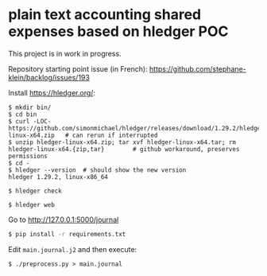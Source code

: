 # plain text accounting shared expenses based on hledger POC

This project is in work in progress.  

Repository starting point issue (in French): https://github.com/stephane-klein/backlog/issues/193

Install https://hledger.org/:

```
$ mkdir bin/
$ cd bin
$ curl -LOC- https://github.com/simonmichael/hledger/releases/download/1.29.2/hledger-linux-x64.zip   # can rerun if interrupted
$ unzip hledger-linux-x64.zip; tar xvf hledger-linux-x64.tar; rm hledger-linux-x64.{zip,tar}        # github workaround, preserves permissions
$ cd -
$ hledger --version  # should show the new version
hledger 1.29.2, linux-x86_64
```

```
$ hledger check
```

```
$ hledger web
```

Go to http://127.0.0.1:5000/journal


```sh
$ pip install -r requirements.txt
```

Edit `main.journal.j2` and then execute:

```
$ ./preprocess.py > main.journal
```

